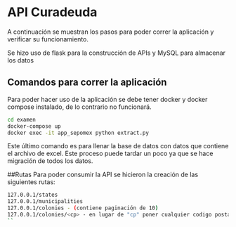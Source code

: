 # API Curadeuda


A continuación se muestran los pasos para poder correr la aplicación y verificar su funcionamiento.

Se hizo uso de flask para la construcción de APIs y MySQL para almacenar los datos

## Comandos para correr la aplicación
Para poder hacer uso de la aplicación se debe tener docker y docker compose instalado,
de lo contrario no funcionará.
```sh
cd examen
docker-compose up
docker exec -it app_sepomex python extract.py
```
Este último comando es para llenar la base de datos con datos que contiene el archivo de excel. Este proceso puede tardar un poco
ya que se hace migración de todos los datos.

##Rutas
Para poder consumir la API se hicieron la creación de las siguientes rutas:
```sh
127.0.0.1/states
127.0.0.1/municipalities
127.0.0.1/colonies - (contiene paginación de 10)
127.0.0.1/colonies/<cp> - en lugar de "cp" poner cualquier codigo postal.
``
